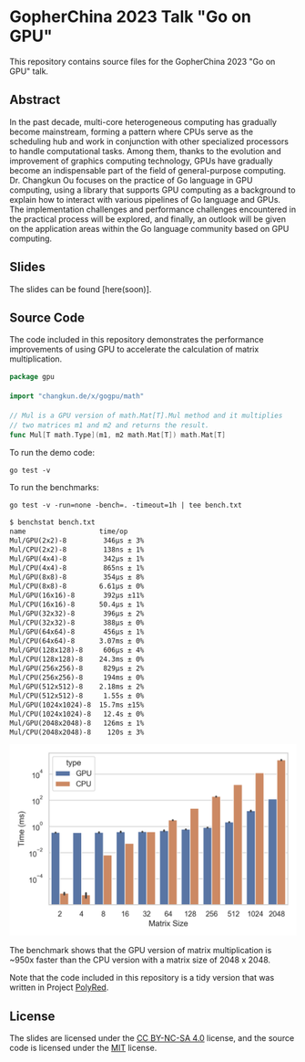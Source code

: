 # GopherChina 2023 Talk "Go on GPU"

This repository contains source files for the GopherChina 2023 "Go on GPU" talk.

## Abstract

In the past decade, multi-core heterogeneous computing has gradually become mainstream, forming a pattern where CPUs serve as the scheduling hub and work in conjunction with other specialized processors to handle computational tasks. Among them, thanks to the evolution and improvement of graphics computing technology, GPUs have gradually become an indispensable part of the field of general-purpose computing. Dr. Changkun Ou focuses on the practice of Go language in GPU computing, using a library that supports GPU computing as a background to explain how to interact with various pipelines of Go language and GPUs. The implementation challenges and performance challenges encountered in the practical process will be explored, and finally, an outlook will be given on the application areas within the Go language community based on GPU computing.

## Slides

The slides can be found [here(soon)].

## Source Code

The code included in this repository demonstrates the performance improvements of using GPU to accelerate the calculation of matrix multiplication.

```go
package gpu

import "changkun.de/x/gogpu/math"

// Mul is a GPU version of math.Mat[T].Mul method and it multiplies
// two matrices m1 and m2 and returns the result.
func Mul[T math.Type](m1, m2 math.Mat[T]) math.Mat[T]
```

To run the demo code:

```
go test -v
```

To run the benchmarks:

```
go test -v -run=none -bench=. -timeout=1h | tee bench.txt
```

```
$ benchstat bench.txt
name                  time/op
Mul/GPU(2x2)-8         346µs ± 3%
Mul/CPU(2x2)-8         138ns ± 1%
Mul/GPU(4x4)-8         342µs ± 1%
Mul/CPU(4x4)-8         865ns ± 1%
Mul/GPU(8x8)-8         354µs ± 8%
Mul/CPU(8x8)-8        6.61µs ± 0%
Mul/GPU(16x16)-8       392µs ±11%
Mul/CPU(16x16)-8      50.4µs ± 1%
Mul/GPU(32x32)-8       396µs ± 2%
Mul/CPU(32x32)-8       388µs ± 0%
Mul/GPU(64x64)-8       456µs ± 1%
Mul/CPU(64x64)-8      3.07ms ± 0%
Mul/GPU(128x128)-8     606µs ± 4%
Mul/CPU(128x128)-8    24.3ms ± 0%
Mul/GPU(256x256)-8     829µs ± 2%
Mul/CPU(256x256)-8     194ms ± 0%
Mul/GPU(512x512)-8    2.18ms ± 2%
Mul/CPU(512x512)-8     1.55s ± 0%
Mul/GPU(1024x1024)-8  15.7ms ±15%
Mul/CPU(1024x1024)-8   12.4s ± 0%
Mul/GPU(2048x2048)-8   126ms ± 1%
Mul/CPU(2048x2048)-8    120s ± 3%
```

![](bench.png)

The benchmark shows that the GPU version of matrix multiplication is ~950x faster than the CPU version with a matrix size of 2048 x 2048.

Note that the code included in this repository is a tidy version that was written in Project [PolyRed](https://github.com/polyred/polyred).


## License

The slides are licensed under the [CC BY-NC-SA 4.0](https://creativecommons.org/licenses/by-nc-sa/4.0/) license, and the source code is licensed under the [MIT](https://opensource.org/licenses/MIT) license.